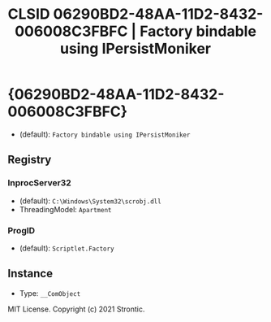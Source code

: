 ﻿---
title: "CLSID 06290BD2-48AA-11D2-8432-006008C3FBFC | Factory bindable using IPersistMoniker"
excerpt: What is COM-Object CLSID 06290BD2-48AA-11D2-8432-006008C3FBFC?
---

# {06290BD2-48AA-11D2-8432-006008C3FBFC}

* (default): `Factory bindable using IPersistMoniker`

## Registry


### InprocServer32

* (default): `C:\Windows\System32\scrobj.dll`
* ThreadingModel: `Apartment`

### ProgID

* (default): `Scriptlet.Factory`

## Instance

* Type: `__ComObject`

MIT License. Copyright (c) 2021 Strontic.


